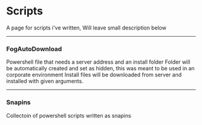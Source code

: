 # Scripts
A page for scripts i've written, Will leave small description below

--- 

### FogAutoDownload
Powershell file that needs a server address and an install folder
Folder will be automatically created and set as hidden, this was meant to be used in an corporate environment
Install files will be downloaded from server and installed with given arguments.

--- 

### Snapins
Collectoin of powershell scripts written as snapins
